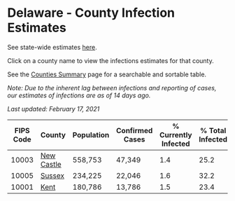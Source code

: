 # Delaware - County Infection Estimates

See state-wide estimates [here](/infections/us-de).

Click on a county name to view the infections estimates for that county.

See the [Counties Summary](/infections/summary-counties) page for a searchable and sortable table.

*Note: Due to the inherent lag between infections and reporting of cases, our estimates of infections are as of 14 days ago.*

*Last updated: February 17, 2021*

|   FIPS Code |                   County |   Population |   Confirmed Cases |   % Currently Infected |   % Total Infected |
|-------------|--------------------------|--------------|-------------------|------------------------|--------------------|
|       10003 | [New Castle](new-castle) |      558,753 |            47,349 |                    1.4 |               25.2 |
|       10005 |         [Sussex](sussex) |      234,225 |            22,046 |                    1.6 |               32.2 |
|       10001 |             [Kent](kent) |      180,786 |            13,786 |                    1.5 |               23.4 |